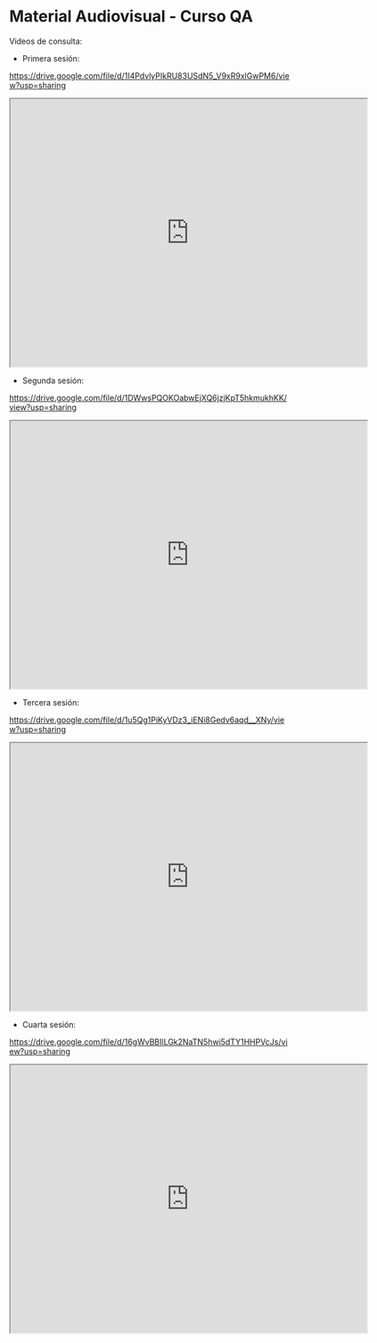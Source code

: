 # Material Audiovisual - Curso QA

Videos de consulta:

 - Primera sesión:

https://drive.google.com/file/d/1I4PdvlyPIkRU83USdN5_V9xR9xlGwPM6/view?usp=sharing

<iframe src="https://drive.google.com/file/d/1I4PdvlyPIkRU83USdN5_V9xR9xlGwPM6/preview" width="640" height="480"></iframe>

 - Segunda sesión:

https://drive.google.com/file/d/1DWwsPQOKOabwEjXQ6jzjKpT5hkmukhKK/view?usp=sharing

<iframe src="https://drive.google.com/file/d/1DWwsPQOKOabwEjXQ6jzjKpT5hkmukhKK/preview" width="640" height="480"></iframe>

 - Tercera sesión:

https://drive.google.com/file/d/1u5Qg1PiKyVDz3_iENi8Gedv6aqd__XNy/view?usp=sharing

<iframe src="https://drive.google.com/file/d/1u5Qg1PiKyVDz3_iENi8Gedv6aqd__XNy/preview" width="640" height="480"></iframe>

 - Cuarta sesión:

https://drive.google.com/file/d/16gWvBBIlLGk2NaTN5hwi5dTY1HHPVcJs/view?usp=sharing

<iframe src="https://drive.google.com/file/d/16gWvBBIlLGk2NaTN5hwi5dTY1HHPVcJs/preview" width="640" height="480"></iframe>
